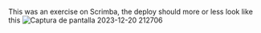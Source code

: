 This was an exercise on Scrimba, the deploy should more or less look like this ![Captura de pantalla 2023-12-20 212706](https://github.com/FernandaMaro/Api-exercise/assets/148138579/fb92ea06-5a19-4253-962d-3c765960a62c)

